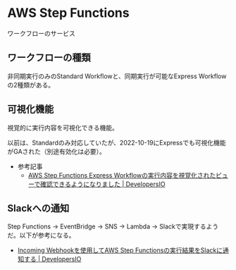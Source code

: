 # AWS Step Functions

ワークフローのサービス

## ワークフローの種類

非同期実行のみのStandard Workflowと、同期実行が可能なExpress Workflowの2種類がある。

## 可視化機能

視覚的に実行内容を可視化できる機能。

以前は、Standardのみ対応していたが、2022-10-19にExpressでも可視化機能がGAされた（別途有効化は必要）。

- 参考記事
  - [AWS Step Functions Express Workflowの実行内容を視覚化されたビューで確認できるようになりました | DevelopersIO](https://dev.classmethod.jp/articles/you-can-now-see-what-the-aws-step-functions-express-workflow-is-running-in-a-visual-view/)

## Slackへの通知

Step Functions → EventBridge → SNS → Lambda → Slackで実現するようだ。以下が参考になる。

- [Incoming Webhookを使用してAWS Step Functionsの実行結果をSlackに通知する | DevelopersIO](https://dev.classmethod.jp/articles/slack-notify-incoming-webhook-using-lambda/)